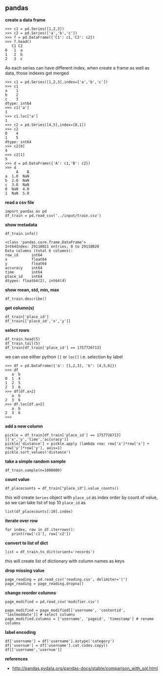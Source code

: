 
## pandas

**create a data frame**

    >>> c1 = pd.Series([1,2,3])
    >>> c2 = pd.Series(['a','b','c'])
    >>> f = pd.DataFrame({'C1': c1,'C2': c2})
    >>> f.head()
       C1 C2
    0   1  a
    1   2  b
    2   3  c

As each series can have different index, when create a frame as well as data, those indexes get merged 

    >>> c1 = pd.Series([1,2,3],index=['a','b','c'])
    >>> c1
    a    1
    b    2
    c    3
    dtype: int64
    >>> c1['a']
    1
    >>> c1.loc['a']
    1
    >>> c2 = pd.Series([4,5],index=[0,1])
    >>> c2
    0    4
    1    5
    dtype: int64
    >>> c2[0]
    4
    >>> c2[1]
    5
    >>> d = pd.DataFrame({'A': c1,'B': c2})
    >>> d
         A    B
    a  1.0  NaN
    b  2.0  NaN
    c  3.0  NaN
    0  NaN  4.0
    1  NaN  5.0

**read a csv file**

    import pandas as pd
    df_train = pd.read_csv('../input/train.csv')

**show metadata**

    df_train.info()
    
    <class 'pandas.core.frame.DataFrame'>
    Int64Index: 29118021 entries, 0 to 29118020
    Data columns (total 6 columns):
    row_id      int64
    x           float64
    y           float64
    accuracy    int64
    time        int64
    place_id    int64
    dtypes: float64(2), int64(4)

**show mean, std, min, max**

    df_train.describe()
    
**get column(s)**

    df_train['place_id']
    df_train[['place_id','x','y']]
    
**select rows**
    
    df_train.head(5)
    df_train.tail(5)
    df_train[df_train['place_id'] == 1757726713]
    
we can use either python `[]` or  `loc[]` i.e. selection  by label

    >>> df = pd.DataFrame({'a': [1,2,3], 'b': [4,5,6]})
    >>> df
       a  b
    0  1  4
    1  2  5
    2  3  6
    >>> df[df.a>2]
       a  b
    2  3  6
    >>> df.loc[df.a>2]
       a  b
    2  3  6
    >>>

**add a new column**

    pickle = df_train[df_train['place_id'] == 1757726713][['x','y','time','accuracy']]
    pickle['distance'] = pickle.apply (lambda row: row['x']*row['x'] + row['y']*row['y'], axis=1)
    pickle.sort_values('distance')

**take a simple random sample**

    df_train.sample(n=1000000)

**count value**

    df_placecounts = df_train["place_id"].value_counts()

this will create `Series` object with `place_id` as index order by count of value, so we can take list of top 10 `place_id` as

    list(df_placecounts[:10].index)

**iterate over row**

    for index, row in df.iterrows():
       print(row['c1'], row['c2'])
       
**convert to list of dict**

    list = df_train.to_dict(orient='records')

this will create list of dictionary with column names as keys

**drop missing value**

    page_reading = pd.read_csv('reading.csv', delimiter='|')
    page_reading = page_reading.dropna()

**change reorder columns**

    page_modified = pd.read_csv('modifier.csv')
    
    page_modified = page_modified[['username', 'contentid', 'lastmoddate']] # select columns
    page_modified.columns = ['username', 'pageid', 'timestamp'] # rename columns

**label encoding**

    df['username'] = df['username'].astype('category')
    df['usernum'] = df['username'].cat.codes.copy()
    df[['username','usernum']]
    
**references**

* http://pandas.pydata.org/pandas-docs/stable/comparison_with_sql.html
